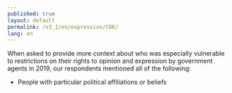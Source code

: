 ```yaml
---
published: true
layout: default
permalink: /v3_1/en/expression/COK/
lang: en
---
```

When asked to provide more context about who was especially vulnerable to restrictions on their rights to opinion and expression by government agents in 2019, our respondents mentioned all of the following: 
-	People with particular political affiliations or beliefs
